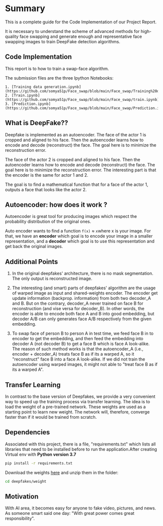 # Summary

This is a complete guide for the Code Implementation of our Project Report.

It is necessary to understand the scheme of advanced methods for high-quality face swapping and generate enough and representative face swapping images to train DeepFake detection algorithms. 

## Code Implementation


This report is to how to train a swap-face algorithm. 

The submission files are the three Ipython Notebooks: 

	1. [Training data generation.ipynb](https://github.com/somya51p/Face_swap/blob/main/Face_swap/Training%20data%20generation.ipynb)
	2. [Train.ipynb](https://github.com/somya51p/Face_swap/blob/main/Face_swap/train.ipynb)
	3. [Prediction.ipynb](https://github.com/somya51p/Face_swap/blob/main/Face_swap/Prediction.ipynb)

## What is DeepFake??

Deepfake is implemented as an autoencoder.
The face of the actor 1 is cropped and aligned to his face. Then the autoencoder learns how to encode and decode (reconstruct) the face. The goal here is to minimize the reconstruction error.

The face of the actor 2 is cropped and aligned to his face. Then the autoencoder learns how to encode and decode (reconstruct) the face. The goal here is to minimize the reconstruction error. The interesting part is that the encoder is the same for actor 1 and 2.

The goal is to find a mathematical function that for a face of the actor 1, outputs a face that looks like the actor 2.


## Autoencoder: how does it work ?

Autoencoder is great tool for producing images which respect the probability distribution of the original ones.

Auto encoder wants to find a function `f(x)` &asymp; ` x `where x is your image. For that, we have an **encoder** which goal is to encode your image in a smaller representation, and a **decoder** which goal is to use this representation and get back the original images. 


## Additional Points

1. In the original deepfakes' architecture, there is no mask segmentation. The only output is reconstructed image.

2. The interesting (and smart) parts of deepfakes' algorithm are the usage of warped image as input and shared-weights encoder. The encoder get update information (backprop. information) from both two decoder_A and B. But on the contrary, decoder_A never trained on face B for reconstruction (and vise versa for decoder_B). In other words, the encoder is able to encode both face A and B into good embedding, but decoder A/B can only generates face A/B respectively from the given embedding.

3. To swap face of person B to person A in test time, we feed face B in to encoder to get the embedding, and then feed the embedding into decoder A (not decoder B) to get a face B which is face A look-alike. The reason of such method works is that the autoencoder_A (i.e., encoder + decoder_A) treats face B as if its a warped A, so it "reconstruct" face B into a face A look-alike. If we did not train the autoencoder using warped images, it might not able to "treat face B as if its a warped A".

## Transfer Learning

In contrast to the base version of Deepfakes, we provide a very convenient way to speed up the training process via transfer learning. The idea is to load the weight of a pre-trained network. These weights are used as a starting point to learn new weight. The network will, therefore, converge faster than if it would be trained from scratch.


## Dependencies

Associated with this project, there is a file, "requirements.txt" which lists all libraries that need to be installed before to run the application.After creating Virtual env with **Python version 3.7**
```bash
pip install -r requirements.txt
```

Download the weights [here](https://drive.google.com/file/d/1J1PgGZDCufCxZ6vEwHwnM7czAXjIliH5/view?usp=sharing)
and unzip them in the folder:
```bash
cd deepfakes/weight
```

## Motivation

With AI area, it becomes easy for anyone to fake video, pictures, and news. As someone smart said one day: "With great power comes great responsibility".

